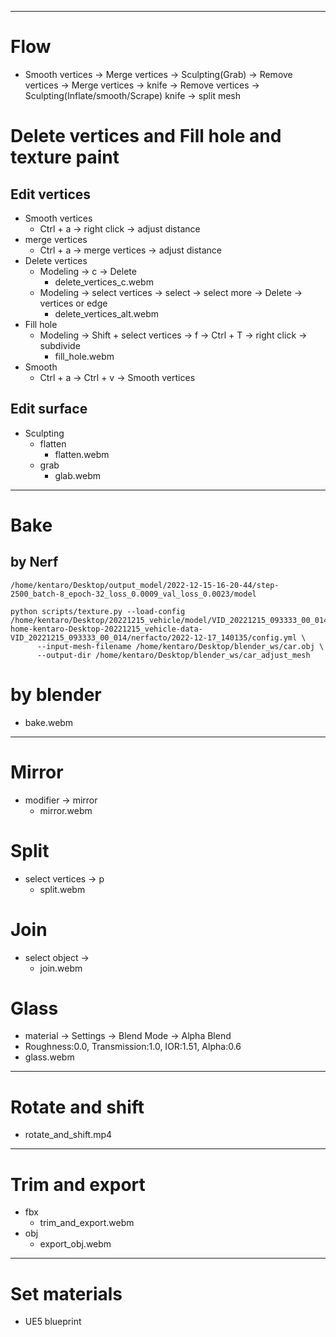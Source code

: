 ----------
# Flow
- Smooth vertices -> Merge vertices -> Sculpting(Grab) -> Remove vertices -> Merge vertices -> knife -> Remove vertices -> Sculpting(Inflate/smooth/Scrape) knife -> split mesh

# Delete vertices and Fill hole and texture paint
## Edit vertices
- Smooth vertices
  - Ctrl + a -> right click -> adjust distance
- merge vertices
  - Ctrl + a -> merge vertices -> adjust distance
- Delete vertices
  - Modeling -> c -> Delete
    - delete_vertices_c.webm
  - Modeling -> select vertices -> select -> select more -> Delete -> vertices or edge
    - delete_vertices_alt.webm
- Fill hole
  - Modeling -> Shift + select vertices -> f -> Ctrl + T -> right click -> subdivide
    - fill_hole.webm
- Smooth
  - Ctrl + a -> Ctrl + v -> Smooth vertices

## Edit surface
- Sculpting
  - flatten
    - flatten.webm
  - grab
    - glab.webm

--------------

# Bake

## by Nerf
```shell
/home/kentaro/Desktop/output_model/2022-12-15-16-20-44/step-2500_batch-8_epoch-32_loss_0.0009_val_loss_0.0023/model

python scripts/texture.py --load-config /home/kentaro/Desktop/20221215_vehicle/model/VID_20221215_093333_00_014/-home-kentaro-Desktop-20221215_vehicle-data-VID_20221215_093333_00_014/nerfacto/2022-12-17_140135/config.yml \
      --input-mesh-filename /home/kentaro/Desktop/blender_ws/car.obj \
      --output-dir /home/kentaro/Desktop/blender_ws/car_adjust_mesh
```

# by blender
- bake.webm

----------------

# Mirror
- modifier -> mirror
  - mirror.webm

# Split
- select vertices -> p
  - split.webm

# Join
- select object -> 
  - join.webm

# Glass
- material -> Settings -> Blend Mode -> Alpha Blend
- Roughness:0.0, Transmission:1.0, IOR:1.51, Alpha:0.6
- glass.webm
----------------

# Rotate and shift
- rotate_and_shift.mp4

----------------

# Trim and export
- fbx
  - trim_and_export.webm
- obj
  - export_obj.webm

----------------

# Set materials

- UE5 blueprint